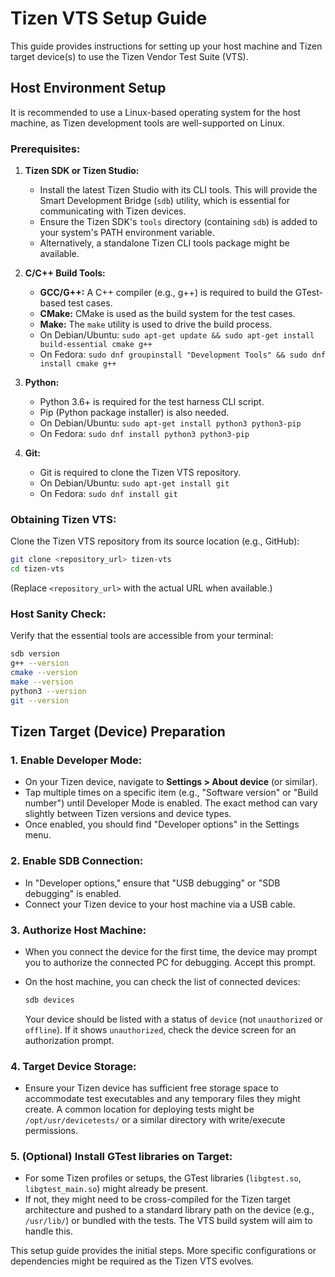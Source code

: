 # Tizen VTS Setup Guide

This guide provides instructions for setting up your host machine and Tizen target device(s) to use the Tizen Vendor Test Suite (VTS).

## Host Environment Setup

It is recommended to use a Linux-based operating system for the host machine, as Tizen development tools are well-supported on Linux.

### Prerequisites:

1.  **Tizen SDK or Tizen Studio:**
    *   Install the latest Tizen Studio with its CLI tools. This will provide the Smart Development Bridge (`sdb`) utility, which is essential for communicating with Tizen devices.
    *   Ensure the Tizen SDK's `tools` directory (containing `sdb`) is added to your system's PATH environment variable.
    *   Alternatively, a standalone Tizen CLI tools package might be available.

2.  **C/C++ Build Tools:**
    *   **GCC/G++:** A C++ compiler (e.g., g++) is required to build the GTest-based test cases.
    *   **CMake:** CMake is used as the build system for the test cases.
    *   **Make:** The `make` utility is used to drive the build process.
    *   On Debian/Ubuntu: `sudo apt-get update && sudo apt-get install build-essential cmake g++`
    *   On Fedora: `sudo dnf groupinstall "Development Tools" && sudo dnf install cmake g++`

3.  **Python:**
    *   Python 3.6+ is required for the test harness CLI script.
    *   Pip (Python package installer) is also needed.
    *   On Debian/Ubuntu: `sudo apt-get install python3 python3-pip`
    *   On Fedora: `sudo dnf install python3 python3-pip`

4.  **Git:**
    *   Git is required to clone the Tizen VTS repository.
    *   On Debian/Ubuntu: `sudo apt-get install git`
    *   On Fedora: `sudo dnf install git`

### Obtaining Tizen VTS:

Clone the Tizen VTS repository from its source location (e.g., GitHub):

```bash
git clone <repository_url> tizen-vts
cd tizen-vts
```
(Replace `<repository_url>` with the actual URL when available.)

### Host Sanity Check:

Verify that the essential tools are accessible from your terminal:

```bash
sdb version
g++ --version
cmake --version
make --version
python3 --version
git --version
```

## Tizen Target (Device) Preparation

### 1. Enable Developer Mode:

*   On your Tizen device, navigate to **Settings > About device** (or similar).
*   Tap multiple times on a specific item (e.g., "Software version" or "Build number") until Developer Mode is enabled. The exact method can vary slightly between Tizen versions and device types.
*   Once enabled, you should find "Developer options" in the Settings menu.

### 2. Enable SDB Connection:

*   In "Developer options," ensure that "USB debugging" or "SDB debugging" is enabled.
*   Connect your Tizen device to your host machine via a USB cable.

### 3. Authorize Host Machine:

*   When you connect the device for the first time, the device may prompt you to authorize the connected PC for debugging. Accept this prompt.
*   On the host machine, you can check the list of connected devices:

    ```bash
    sdb devices
    ```
    Your device should be listed with a status of `device` (not `unauthorized` or `offline`). If it shows `unauthorized`, check the device screen for an authorization prompt.

### 4. Target Device Storage:

*   Ensure your Tizen device has sufficient free storage space to accommodate test executables and any temporary files they might create. A common location for deploying tests might be `/opt/usr/devicetests/` or a similar directory with write/execute permissions.

### 5. (Optional) Install GTest libraries on Target:
*   For some Tizen profiles or setups, the GTest libraries (`libgtest.so`, `libgtest_main.so`) might already be present.
*   If not, they might need to be cross-compiled for the Tizen target architecture and pushed to a standard library path on the device (e.g., `/usr/lib/`) or bundled with the tests. The VTS build system will aim to handle this.

This setup guide provides the initial steps. More specific configurations or dependencies might be required as the Tizen VTS evolves.
